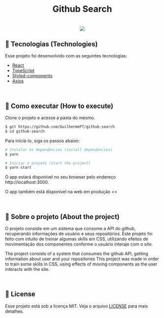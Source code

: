<h1 align="center">
  <strong>Github Search</strong>
</h1>
<h1 align="center">
  <img src=".github/video.gif">
</h1>

## 🧪 Tecnologias (Technologies)

Esse projeto foi desenvolvido com as seguintes tecnologias:

- [React](https://reactjs.org)
- [TypeScript](https://www.typescriptlang.org/)
- [Styled-components](https://styled-components.com/)
- [Axios](https://axios-http.com/)

<br>

## 🚀 Como executar (How to execute)

Clone o projeto e acesse a pasta do mesmo.

```bash
$ git https://github.com/GuilhermeFT/github-search
$ cd github-search
```

Para iniciá-lo, siga os passos abaixo:

```bash
# Instalar as dependências (install dependencies)
$ yarn

# Iniciar o projeto (start the project)
$ yarn start
```

O app estará disponível no seu browser pelo endereço http://localhost:3000.

O app também está disponível na web em produção <>

<br>

## 🔎 Sobre o projeto (About the project)
O projeto consiste em um sistema que consome a API do github, recuperando informações de usuário e seus repositórios.
Este projeto foi feito com intuito de treinar algumas skills em CSS, utilizando efeitos de movimentação dos componentes conforme o usuário interaje com o site. 

The project consists of a system that consumes the github API, getting information about user and your repositories
This project was made in order to train some skills in CSS, using effects of moving components as the user interacts with the site.

<br>

## 📝 License

Esse projeto está sob a licença MIT. Veja o arquivo [LICENSE](LICENSE.md) para mais detalhes.
